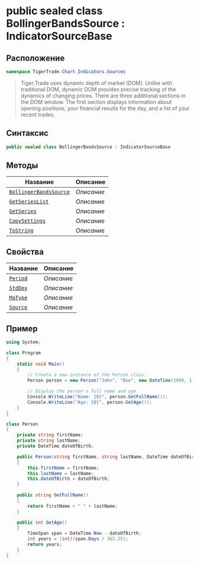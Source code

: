 
# public sealed class BollingerBandsSource : IndicatorSourceBase
## Расположение
```csharp
namespace TigerTrade.Chart.Indicators.Sources
```



> Tiger.Trade uses dynamic depth of market (DOM). Unlike with traditional DOM, dynamic DOM provides precise tracking of the dynamics of changing prices. There are three additional sections in the DOM window. The first section displays information about opening positions, your financial results for the day, and a list of your recent trades.

## Синтаксис
```csharp
public sealed class BollingerBandsSource : IndicatorSourceBase
```


## Методы
| Название | Описание |
| --- | --- |
| [`BollingerBandsSource`](./BollingerBandsSource.cs/metody/BollingerBandsSource.md) | *Описание* |
| [`GetSeriesList`](./BollingerBandsSource.cs/metody/GetSeriesList.md) | *Описание* |
| [`GetSeries`](./BollingerBandsSource.cs/metody/GetSeries.md) | *Описание* |
| [`CopySettings`](./BollingerBandsSource.cs/metody/CopySettings.md) | *Описание* |
| [`ToString`](./BollingerBandsSource.cs/metody/ToString.md) | *Описание* |

## Свойства
| Название | Описание |
| --- | --- |
| [`Period`](./BollingerBandsSource.cs/svoistva/Period.md) | *Описание* |
| [`StdDev`](./BollingerBandsSource.cs/svoistva/StdDev.md) | *Описание* |
| [`MaType`](./BollingerBandsSource.cs/svoistva/MaType.md) | *Описание* |
| [`Source`](./BollingerBandsSource.cs/svoistva/Source.md) | *Описание* |


## Пример
```csharp
using System;

class Program
{
    static void Main()
    {
        // Create a new instance of the Person class.
        Person person = new Person("John", "Doe", new DateTime(1990, 1, 1));

        // Display the person's full name and age.
        Console.WriteLine("Name: {0}", person.GetFullName());
        Console.WriteLine("Age: {0}", person.GetAge());
    }
}

class Person
{
    private string firstName;
    private string lastName;
    private DateTime dateOfBirth;

    public Person(string firstName, string lastName, DateTime dateOfBirth)
    {
        this.firstName = firstName;
        this.lastName = lastName;
        this.dateOfBirth = dateOfBirth;
    }

    public string GetFullName()
    {
        return firstName + " " + lastName;
    }

    public int GetAge()
    {
        TimeSpan span = DateTime.Now - dateOfBirth;
        int years = (int)(span.Days / 365.25);
        return years;
    }
}
```

